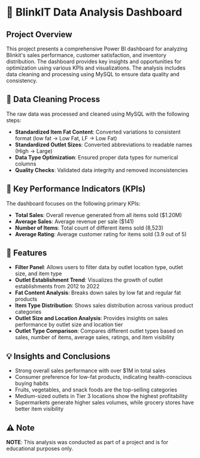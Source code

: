 # 🛒 BlinkIT Data Analysis Dashboard

## Project Overview
This project presents a comprehensive Power BI dashboard for analyzing Blinkit's sales performance, customer satisfaction, and inventory distribution. The dashboard provides key insights and opportunities for optimization using various KPIs and visualizations. The analysis includes data cleaning and processing using MySQL to ensure data quality and consistency.

## 🧹 Data Cleaning Process
The raw data was processed and cleaned using MySQL with the following steps:
- **Standardized Item Fat Content**: Converted variations to consistent format (low fat → Low Fat, LF → Low Fat)
- **Standardized Outlet Sizes**: Converted abbreviations to readable names (High → Large)
- **Data Type Optimization**: Ensured proper data types for numerical columns
- **Quality Checks**: Validated data integrity and removed inconsistencies

## 🎯 Key Performance Indicators (KPIs)
The dashboard focuses on the following primary KPIs:

- **Total Sales**: Overall revenue generated from all items sold ($1.20M)
- **Average Sales**: Average revenue per sale ($141)
- **Number of Items**: Total count of different items sold (8,523)
- **Average Rating**: Average customer rating for items sold (3.9 out of 5)

## 🎨 Features
- **Filter Panel**: Allows users to filter data by outlet location type, outlet size, and item type
- **Outlet Establishment Trend**: Visualizes the growth of outlet establishments from 2012 to 2022
- **Fat Content Analysis**: Breaks down sales by low fat and regular fat products
- **Item Type Distribution**: Shows sales distribution across various product categories
- **Outlet Size and Location Analysis**: Provides insights on sales performance by outlet size and location tier
- **Outlet Type Comparison**: Compares different outlet types based on sales, number of items, average sales, ratings, and item visibility

## 💡 Insights and Conclusions
- Strong overall sales performance with over $1M in total sales
- Consumer preference for low-fat products, indicating health-conscious buying habits
- Fruits, vegetables, and snack foods are the top-selling categories
- Medium-sized outlets in Tier 3 locations show the highest profitability
- Supermarkets generate higher sales volumes, while grocery stores have better item visibility

## ⚠️ Note
**NOTE**: This analysis was conducted as part of a project and is for educational purposes only.
